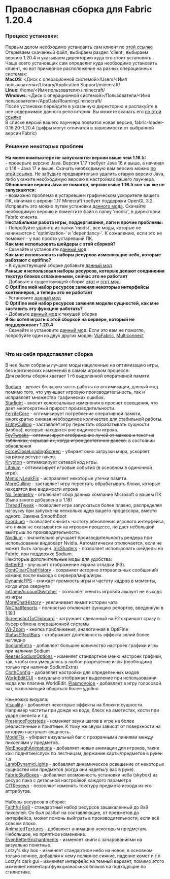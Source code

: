 # Православная сборка для Fabric 1.20.4
### Процесс установки:
Первым делом необходимо установить сам клиент по [этой ссылке](https://maven.fabricmc.net/net/fabricmc/fabric-installer/1.0.0/fabric-installer-1.0.0.jar)</br>
Открываем скачанный файл, выбираем раздел 'client', выбираем версию 1.20.4 и указываем директорию куда его стоит установить.</br>
Чаще всего установщик сам определит куда необходимо установить клиент, но вот примерное расположение на разных операционных системах:</br>
**MacOS**: <Диск с операционной системой>/Users/<Имя пользователя>/Library/Application Support/minecraft/</br>
**Linux**: /home/<Имя пользователя>/.minecraft/</br>
**Windows**: <Диск с операционной системой>/Пользователи/<Имя пользователя>/AppData/Roaming/.minecraft/</br>
После установки перейдите в указанную директорию и распакуйте в нее содержимое данного репозитория. Вы можете скачать его [по этой ссылке](https://github.com/crewpvp/minecraft-mods/archive/refs/heads/ver/1.20.4.zip)</br>
В списке версий вашего лаунчера появится новая версия, fabric-loader-0.16.20-1.20.4 (цифры могут отличатся в зависимости от выбранной версии Fabric)</br>

### Решение некоторых проблем
**На моем компьютере не запускаются версии выше чем 1.16.5:**</br>
\- проверьте версию Java. Версия 1.17 требует Java 16 и выше, а начиная с 1.18 - Java 17 и выше. Скачать необходимую вам версию можно [по этой ссылке](https://www.oracle.com/cis/java/technologies/downloads). Не забудьте предварительно удалить старую версию Java, либо укажите необходимую версию в настройках вашего лаунчера.</br>
**Обновление версии Java не помогло, версии выше 1.16.5 все так же не запускаются:**</br>
\- возможно проблема в устаревшем графическом ускорителе вашего ПК, начиная с версии 1.17 Minecraft требует поддержки OpenGL 3.2. Исправить это можно путем установки [данного мода](https://modrinth.com/mod/forcegl20/versions#all-versions). Скачайте необходимую версию и поместите файл в папку 'mods/', в директории Fabric клиента.</br>
**Нестабильная работа игры, поддергивания, лаги и прочие проблемы:**</br>
\- Попробуйте удалить из папки 'mods/', все моды, которые не начинаются с 'optimization-' и 'dependancy-'. К сожалению, если это не поможет - у вас просто устаревший ПК.</br>
**Как мне использовать шейдеры с этой сборкой?**</br>
\- Скачайте и установите [данный мод](https://modrinth.com/mod/iris)</br>
**Как мне использовать наборы ресурсов изменяющие небо, которые работают с optifine?**</br>
\- К существующей сборке добавьте [данный мод](https://modrinth.com/mod/fabricskyboxes-interop)</br>
**Раньше я использовал наборы ресурсов, которые делают соединения текстур блоков сглаженными, сейчас это не работает**</br>
\- Добавьте к существующей сборке [этот](https://modrinth.com/mod/continuity) и [этот мод](https://modrinth.com/mod/indium).</br>
**С Optifine мой набор ресурсов заменял некоторые интерфейсы контейнеров, а теперь это не работает**</br>
\- Установите [данный мод](https://modrinth.com/mod/optigui)</br>
**С Optifine мой набор ресурсов заменял модели сущностей, как мне заставить эту функцию работать?**</br>
\- Добавьте [данный мод](https://www.curseforge.com/minecraft/mc-mods/custom-entity-models-cem) к текущей сборке</br>
**Я бы хотел играть с этой сборкой на сервере, который не поддерживает 1.20.4**</br>
\- Скачайте и установите [данный мод](https://modrinth.com/mod/viafabricplus). Если это вам не помогло, попробуйте один из двух других модов: [ViaFabric](https://modrinth.com/mod/viafabric), [Multiconnect](https://modrinth.com/mod/multiconnect)</br>
</br>
### Что из себя представляет сборка
В нее были собраны лучшие моды нацеленные на оптимизацию игры, без критических изменений в самом игровом процессе.</br>
Для работы сборки хватает 1 гб выделенной оперативной памяти.</br>
</br>
[Sodium](https://modrinth.com/mod/sodium) - делает большую часть работы по оптимизации, данный мод помимо того, что улучшает игровую производительность, так и исправляет множество графических ошибок.</br>
[Starlight](https://modrinth.com/mod/starlight) - вносит колоссальные изменения в просчет освещения, что дает многократный прирост производительности.</br>
[FerriteCore](https://modrinth.com/mod/ferrite-core) - оптимизирует потребление оперативной памяти, многократно снижая необходимое количество для стабильной работы.</br>
[EntityCulling](https://modrinth.com/mod/entityculling) - заставляет игру перестать обрабатывать сущности (мобов), которые находятся вне видимости игрока.</br>
~~[FeyTweaks](https://modrinth.com/mod/feytweaks) - оптимизирует отображение лучей от маяков и текст на табличках, скрывая их, когда игрок достаточно далеко.~~ в состоянии обновления</br>
[ForceCloseLoadingScreen](https://modrinth.com/mod/forcecloseworldloadingscreen) - убирает окно загрузки мира, ускоряет загрузку ресурс паков.</br>
[Krypton](https://modrinth.com/mod/krypton) - оптимизирует сетевой код игры.</br>
[Lithium](https://modrinth.com/mod/lithium) - оптимизирует игровые события (в основном в одиночной игре).</br>
[MemoryLeakFix](https://modrinth.com/mod/memoryleakfix) - исправляет некоторые утечки памяти.</br>
[MoreCulling](https://modrinth.com/mod/moreculling) - заставляет игру перестать обрабатывать блоки, которые находятся вне видимости игрока </br>
[No Telemetry](https://modrinth.com/mod/no-telemetry) - отключает сбор данных компание Microsoft о вашем ПК (была заного добавлена в 1.18)</br>
[ThreadTweak](https://modrinth.com/mod/threadtweak) - позволяет игре запускаться более плавно, распределяя нагрузку при запуске на несколько ядер вашего процессора, вместо одного. Замена SmoothBoot</br>
[Exordium](https://modrinth.com/mod/exordium) - позволяет снизить частоту обновления игрового интерфейса, что никак не сказывается на игровом процессе, но дает небольшой выйгрыш по производительности.</br>
[Nvidium](https://modrinth.com/mod/nvidium) - значительно улучшает производительность рендера при использовании видеокарт Nvidia. Автоматически отключается, если не может быть запущен.
[IrisShaders](https://modrinth.com/mod/iris) - позволяет использовать шейдеры на Fabric, при поддержке Sodium.
</br>
Некоторые дополнительные моды для удобства:</br>
[BetterF3](https://modrinth.com/mod/betterf3) - улучшает отображение экрана отладки (F3).</br>
[DontClearChatHistory](https://modrinth.com/mod/dcch) - сохраняет историю отправленных сообщений/команд после выхода с сервера/мира/игры.</br>
[DynamicFPS](https://modrinth.com/mod/dynamic-fps) - снижает громкость игры и частоту кадров в моменты, когда игра свернута</br>
[InGameAccountSwitcher](https://modrinth.com/mod/in-game-account-switcher) - позволяет менять игровой аккаунт не выходя из игры</br>
[MoreChatHistory](https://modrinth.com/mod/morechathistory) - увеличивает лимит истории чата</br>
[NoChatReports](https://modrinth.com/mod/no-chat-reports) - полностью отключает функцию репортов, введенную в 1.19.1</br>
[ScreenshotToClipboard](https://modrinth.com/mod/screenshot-to-clipboard) - загружает сделанный на F2 скриншот сразу в буфер обмена операционной системы</br>
[WI-Zoom](https://modrinth.com/mod/wi-zoom) - кнопка приближения, аналогичная в OptiFine</br>
[StatusEffectBars](https://modrinth.com/mod/status-effect-bars) - отображает длительность эффекта зелий более наглядно</br>
[SodiumExtra](https://modrinth.com/mod/sodium-extra) - добавляет большее количество настроек графики игры при наличии Sodium</br>
[ReesesSodiumOptions](https://modrinth.com/mod/reeses-sodium-options) - изменяет стандартное меню настроек графики, так, чтобы оно умещалось в любое разрешение игры (необходимо только при наличии SodiumExtra)</br>
[ClothConfig](https://modrinth.com/mod/cloth-config) - добавляет настройки для определенных модов</br>
[WorldEditCUI](https://modrinth.com/mod/worldedit-cui) - визуально отображает выделение при использовании мода или плагина WorldEdit.
[PlasmoVoice](https://modrinth.com/plugin/plasmo-voice) - добавляет в игру голосовой чат, позволяющий общаться более удобно</br>
</br>
Немножко визуала:</br>
[Visuality](https://modrinth.com/mod/visuality) - добавляет некоторые эффекты на блоки и сущности. Например частиты при дожде на воде, блеск на аметистах, кости при ударе скелета и т.д</br>
[PresenceFootsteps](https://modrinth.com/mod/presence-footsteps) - изменяет звуки шагов в игре на более реалистичные и приятные. К тому же звуки зависят от поверхности на которую наступает сущность.</br>
[ModelFix](https://modrinth.com/mod/modelfix) - убирает визуальный баг с прозрачными линиями между пикселями у предметов.</br> 
[NotEnoughAnimations](https://modrinth.com/mod/not-enough-animations) - добавляет новые анимации для игроков, такие как: поднятие/спуск по лестницам, держание карты/предметов в рукеи т.д</br>
[LambDynamicLights](https://modrinth.com/mod/lambdynamiclights) - добавляет динамическое освещение от некоторых сущностей или предметов (когда они надеты/у вас в руке).</br>
[FabricSkyBoxes](https://modrinth.com/mod/fabricskyboxes) - добавляет возможность установки неба (skybox) из ресурс пака с детальной настройкой каждого параметра</br>
[CITResewn](https://modrinth.com/mod/cit-resewn) - позволяет изменять текстуру предмета исхода из его аттрибутов.</br> 
</br>
Наборы ресурсов в сборке:</br>
[Faithful 8x8](https://www.curseforge.com/minecraft/texture-packs/f8thful) - стандартный набор ресурсов зашакаленный до 8х8 пикселей. Он был разбит на составляющие, от предметов до интерфейса, может помочь выйграть в производительности, если всё совсем плохо.</br>
[AnimatedTextures](https://www.planetminecraft.com/texture-pack/astraliyte-s-animated-textures) - добавляет анимацию некоторым предметам. Небольшое, но приятное изменение.</br>
[EvenBetterEnchantments](https://www.curseforge.com/minecraft/texture-packs/even-better-enchants) - изменяет книги с зачарованиями на визуально понятные.</br>
Lotzy's sky box - изменяет стандартное небо на новое, в основном только ночное, добавляя к нему полярное сияние, падение комет и т.п</br>
Lotzy's dark gui - изменяет интерфейс на темный вариант, помимо этого изменяет инвентари функциональных блоков на подходящие по стилистике.</br>

 
